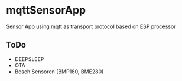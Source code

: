 # mqttSensorApp
Sensor App using mqtt as transport protocol based on ESP processor

## ToDo
 - DEEPSLEEP
 - OTA
 - Bosch Sensoren (BMP180, BME280)
